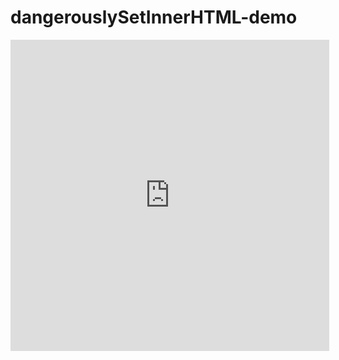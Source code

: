 # dangerouslySetInnerHTML-demo

<iframe height=498 width=510 src='http://player.youku.com/embed/XMjQ4MTc0ODMyOA==' frameborder=0 'allowfullscreen'></iframe>
